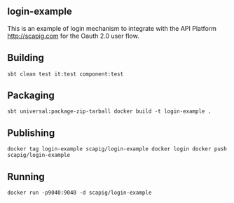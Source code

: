 ## login-example

This is an example of login mechanism to integrate with the API Platform http://scapig.com for the Oauth 2.0 user flow.

## Building
``
sbt clean test it:test component:test
``

## Packaging
``
sbt universal:package-zip-tarball
docker build -t login-example .
``

## Publishing
``
docker tag login-example scapig/login-example
docker login
docker push scapig/login-example
``

## Running
``
docker run -p9040:9040 -d scapig/login-example
``
